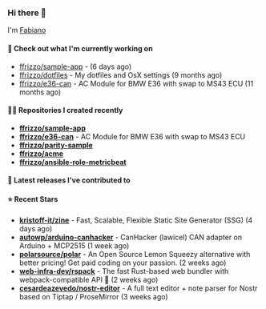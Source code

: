 ### Hi there 👋

I'm [Fabiano](https://ffrizzo.com)

#### 👷 Check out what I'm currently working on


- [ffrizzo/sample-app](https://github.com/ffrizzo/sample-app) -  (6 days ago)
- [ffrizzo/dotfiles](https://github.com/ffrizzo/dotfiles) - My dotfiles and OsX settings (9 months ago)
- [ffrizzo/e36-can](https://github.com/ffrizzo/e36-can) - AC Module for BMW E36 with swap to MS43 ECU (11 months ago)

#### 👨‍💻 Repositories I created recently
- **[ffrizzo/sample-app](https://github.com/ffrizzo/sample-app)**
- **[ffrizzo/e36-can](https://github.com/ffrizzo/e36-can)** - AC Module for BMW E36 with swap to MS43 ECU
- **[ffrizzo/parity-sample](https://github.com/ffrizzo/parity-sample)**
- **[ffrizzo/acme](https://github.com/ffrizzo/acme)**
- **[ffrizzo/ansible-role-metricbeat](https://github.com/ffrizzo/ansible-role-metricbeat)**

#### 🚀 Latest releases I've contributed to



#### ⭐ Recent Stars


- **[kristoff-it/zine](https://github.com/kristoff-it/zine)** - Fast, Scalable, Flexible Static Site Generator (SSG) (4 days ago)
- **[autowp/arduino-canhacker](https://github.com/autowp/arduino-canhacker)** - CanHacker (lawicel) CAN adapter on Arduino &#43; MCP2515 (1 week ago)
- **[polarsource/polar](https://github.com/polarsource/polar)** - An Open Source Lemon Squeezy alternative with better pricing! Get paid coding on your passion. (2 weeks ago)
- **[web-infra-dev/rspack](https://github.com/web-infra-dev/rspack)** - The fast Rust-based web bundler with webpack-compatible API 🦀️ (2 weeks ago)
- **[cesardeazevedo/nostr-editor](https://github.com/cesardeazevedo/nostr-editor)** - A full text editor &#43; note parser for Nostr based on Tiptap / ProseMirror (3 weeks ago)
